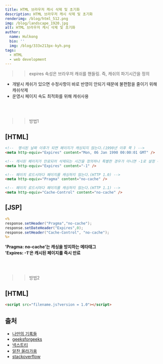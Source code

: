```yaml
---
title: HTML 브라우저 캐시 삭제 및 초기화
description: HTML 브라우저 캐시 삭제 및 초기화
renderimg: /blog/html_512.png
img: /blog/landscape_1920.jpg
alt: HTML 브라우저 캐시 삭제 및 초기화
author:
  name: Hulkong
  bio: ''
  img: /blog/333x213px-kyh.png
tags:
  - HTML
  - web development
---
```


> > expires 속성은 브라우저 캐쉬를 핸들링. 즉, 캐쉬의 파기시간을 정의

- 개발시 캐쉬가 있으면 수정사항이 바로 반영이 안되기 때문에 불편함을 줄이기 위해 캐쉬삭제
- 운영시 페이지 속도 최적화를 위해 캐쉬사용

<br/><br/>

> > 방법1

## **[HTML]**

```html
<!--  명시된 날짜 이후가 되면 페이지가 캐싱되지 않는다.(1990년 이후 쭉 ) -->
<meta http-equiv="Expires" content="Mon, 06 Jan 1990 00:00:01 GMT" />

<!-- 캐시된 페이지가 만료되어 삭제되는 시간을 정의하나 특별한 경우가 아니면 -1로 설정 -->
<meta http-equiv="Expires" content="-1" />

<!-- 페이지 로드시마다 페이지를 캐싱하지 않는다.(HTTP 1.0) -->
<meta http-equiv="Pragma" content="no-cache" />

<!-- 페이지 로드시마다 페이지를 캐싱하지 않는다.(HTTP 1.1) -->
<meta http-equiv="Cache-Control" content="no-cache" />
```

## **[JSP]**

```jsp
<%
response.setHeader("Pragma","no-cache");
response.setDateHeader("Expires",0);
response.setHeader("Cache-Control", "no-cache");
%>
```

**'Pragma: no-cache'는 캐싱을 방지하는 메타태그**  
**'Expires: -1'은 캐시된 페이지를 즉시 만료**

<br/><br/>

> > 방법2

## **[HTML]**

```html
<script src="filename.js?version = 1.0"></script>
```

## 출처

- [나만의 기록들](https://mine-it-record.tistory.com/294)
- [geeksforgeeks](https://www.geeksforgeeks.org/how-to-clear-cache-memory-using-javascript/)
- [넥스트티](https://www.next-t.co.kr/blog/%EA%B2%80%EC%83%89%EC%97%94%EC%A7%84%EC%B5%9C%EC%A0%81%ED%99%94-SEO-%ED%85%8C%ED%81%AC%EB%8B%88%EC%BB%ACSEO-%EB%A9%94%ED%83%80%ED%83%9C%EA%B7%B8-metatags-expires-%EC%86%8D%EC%84%B1)
- [알찬 올라가용](https://gahyun-web-diary.tistory.com/16)
- [stackoverflow](https://stackoverflow.com/questions/1922910/force-browser-to-clear-cache)
